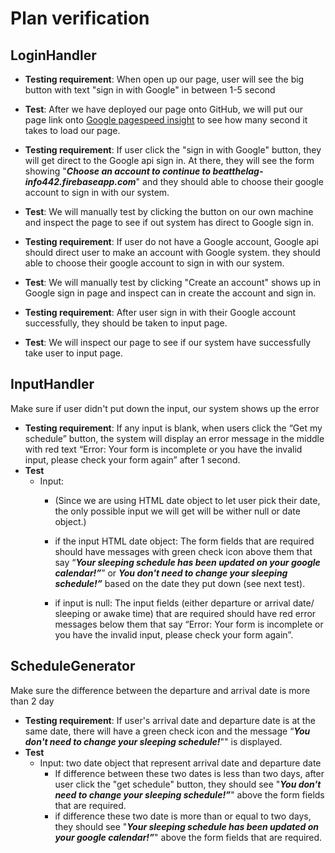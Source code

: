 # Plan verification

## LoginHandler
- **Testing requirement**: When open up our page, user will see the big button with text "sign in with Google" in between 1-5 second
- **Test**: After we have deployed our page onto GitHub, we will put our page link onto [Google pagespeed insight](https://tools.pingdom.com/#5ab7276ce5000000) to see how many second it takes to load our page.

- **Testing requirement**: If user click the "sign in with Google" button, they will get direct to the Google api sign in. At there, they will see the form showing "***Choose an account to continue to beatthelag-info442.firebaseapp.com***" and they should able to choose their google account to sign in with our system.
- **Test**: We will manually test by clicking the button on our own machine and inspect the page to see if out system has direct to Google sign in.

- **Testing requirement**: If user do not have a Google account, Google api should direct user to make an account with Google system. they should able to choose their google account to sign in with our system.
- **Test**: We will manually test by clicking "Create an account" shows up in Google sign in page and inspect can in create the account and sign in.

- **Testing requirement**: After user sign in with their Google account successfully, they should be taken to input page.
- **Test**: We will inspect our page to see if our system have successfully take user to input page.

## InputHandler
Make sure if user didn't put down the input, our system shows up the error
- **Testing requirement**: If any input is blank, when users click the “Get my schedule” button, the system will display an error message in the middle with red text “Error: Your form is incomplete or you have the invalid input, please check your form again” after 1 second.
- **Test**
    - Input:
        - (Since we are using HTML date object to let user pick their date, the only possible input we will get will be wither null or date object.)

        - if the input HTML date object: The form fields that are required should have messages with green check icon above them that say “***Your sleeping schedule has been updated on your google calendar!”***” or ***You don't need to change your sleeping schedule!”*** based on the date they put down (see next test).

        - if input is null: The input fields (either departure or arrival date/ sleeping or awake time) that are required should have red error messages below them that say “Error: Your form is incomplete or you have the invalid input, please check your form again”.


## ScheduleGenerator
Make sure the difference between the departure and arrival date is more than 2 day
- **Testing requirement**:  If user's arrival date and departure date is at the same date, there will have a green check icon and the message “***You don't need to change your sleeping schedule!***"" is displayed.
- **Test**
    - Input: two date object that represent arrival date and departure date  
        - If difference between these two dates is less than two days, after user click the "get schedule" button, they should see "***You don't need to change your sleeping schedule!”***" above the form fields that are required.
        - if difference these two date is more than or equal to two days, they should see "***Your sleeping schedule has been updated on your google calendar!”***" above the form fields that are required.

